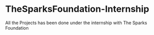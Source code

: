 # TheSparksFoundation-Internship
All the Projects has been done under the internship with The Sparks Foundation
